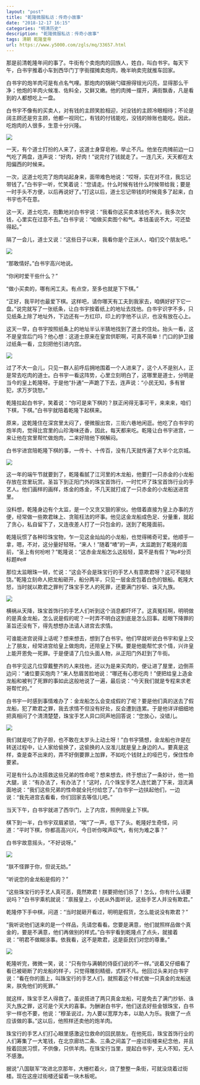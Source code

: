 ```yaml
---
layout: "post"
title: "乾隆微服私访：传奇小故事"
date: "2018-12-17 16:15"
categories: "明清历史"
description: "乾隆微服私访：传奇小故事"
tags: 清朝 乾隆皇帝
url: https://www.y5000.com/zgls/mq/33657.html
---
```






那是前清乾隆年间的事了。牛街有个卖炮肉的回族人，姓白，叫白书宇。每天下午，白书宇推着小车到西华门丁字街摆摊卖炮肉，晚半晌卖完就推车回家。

白书宇的炮羊肉可是有点名气哩。那炮肉的锅碗勺碟擦得锃光闪亮，显得那么干净；他炮的羊肉火候准、佐料全，又鲜又嫩。他的肉摊一摆开，满街飘香，凡是看到的人都想吃上一盘。

白书宇不像有的买卖人，对有钱的主顾笑脸相迎，对没钱的主顾冷眼相待；不论是阔主顾还是穷主顾，他都一视同仁，有钱的付钱能吃，没钱的赊账也能吃。因此，吃炮肉的人很多，生意十分兴隆。

![](https://img.y5000.com/uploads/allimg/180926/14-1P926150643258.jpg)

一天，有个道士打扮的人来了，这道士身穿皂袍，举止不凡。他坐在肉摊前边一口气吃了两盘，连声说：“好肉，好肉！”说完付了钱就走了。一连几天，天天都在太阳偏西的时候来。

一次，这道士吃完了炮肉站起身来，面带难色地说：“哎呀，实在对不住，我忘记带钱了。”白书宇一听，忙笑着说：“您请走。什么时候有钱什么时候带给我；要是一时手头不方便，以后再说好了。”打这以后，道士忘记带钱的时候竟多了起来，白书宇也不在意。

这一天，道士吃完，抱歉地对白书宇说：“我看你这买卖本钱也不大，我多次欠钱，心里实在过意不去。”白书宇说：“咱做买卖图个和气。本钱虽说不大，可还垫得起。”

隔了一会儿，道士又说：“这些日子以来，我看你是个正派人，咱们交个朋友吧。”

![](https://img.y5000.com/uploads/allimg/180926/14-1P926150F2517.jpg)

“那敢情好。”白书宇高兴地说。

“你闲时爱干些什么？”

“做小买卖的，哪有闲工夫。有点空，至多也就是下下棋。”

“正好，我平时也最爱下棋。这样吧，请你哪天有工夫到我家去，咱俩好好下它一盘。”说完就写了一张纸条，让白书宇按着纸上的地址去找他。白书宇识字不多，只见纸条上除了地址外，下边还有一方红印，印上的字他不认识，也没有放在心上。

这天一早，白书宇按照纸条上的地址半认半猜地找到了道士的住处。抬头一看，这不是皇宫后门吗？他心想：这道士原来在皇宫供职啊，可真不简单！门口的护卫接过纸条一看，立刻把他引进内宫。

![](https://img.y5000.com/uploads/allimg/180926/14-1P926150GRE.jpg)

过了不大一会儿，只见一群人前呼后拥地围着一个人进来了，这个人不是别人，正是常去吃肉的道士。白书宇一看这阵势，心里立刻明白了，这哪里是道士，分明是当今的皇上乾隆呀。于是他“扑通”一声跪了下去，连声说：“小民无知，多有冒犯，求万岁饶恕。”

乾隆拉起白书宇，笑着说：“你可是来下棋的？朕正闲得无事可干，来来来，咱们下棋，下棋。”白书宇就陪着乾隆下起棋来。

原来，这乾隆住在深宫里太闷了，便微服出宫，三街六巷地闲逛。他吃了白书宇的炮羊肉，觉得比宫里的山珍海味还香，因此，每天都来吃。乾隆让白书宇进宫，一来让他在宫里帮忙做炮肉，二来好陪他下棋解闷。

白书宇进宫陪乾隆下棋的事，一传十、十传百，没有几天就传遍了大半个北京城。

![](https://img.y5000.com/uploads/allimg/180926/14-1P926150R35H.jpg)

这一年的端午节就要到了，乾隆看腻了江河里的木龙船，他要打一只赤金的小龙船存放在宫里玩赏。圣旨下到正阳门外的珠宝首饰行，一时忙坏了珠宝首饰行业的手艺人。他们画样的画样，炼金的炼金，不几天就打成了一只赤金的小龙船送进宫里。

没料想，乾隆身边有个太监，是一个又贪又狠的家伙。他借着直接为皇上办事的方便，经常做一些欺君昧上、贪赃枉法的坏事。他见这金龙船成色足、分量重，就起了贪心，私自留下了，又连夜差人打了一只包金的，送到了乾隆面前。

乾隆玩惯了各种珍珠宝物，乍一见这金灿灿的小龙船，也觉得稀奇可爱。他顺手一拿，嗯，不对，这分量好轻呀。“来人！”随着“喳”的一声，太监跪到了乾隆的面前，“圣上有何吩咐？”乾隆说：“这赤金龙船怎么这般轻，莫不是有假？”#p#分页标题#e#

那位太监眼珠一转，忙说：“这会不会是珠宝行的手艺人有意欺君呀？这可不能轻饶。”乾隆立刻命人把龙船砸开，船分两半，只见一层金皮包着白色的银船。乾隆大怒，当时就以欺君之罪判了珠宝手艺人的死罪，还要满门抄斩、诛灭九族。

![](https://img.y5000.com/uploads/allimg/180926/14-1P926150S5M7.jpg)

横祸从天降，珠宝首饰行的手艺人们听到这个消息都吓坏了。这真冤枉啊，明明做的是真金龙船，怎么说是假的呢？一时弄不明白这到底是怎么回事。趁眼下降罪的圣旨还没有下，得先想想办法请人进宫去求情。

可谁能进宫说得上话呢？想来想去，想到了白书宇。他们早就听说白书宇和皇上交上了朋友，经常进宫给皇上做炮肉，还陪皇上下棋。要是他能帮忙求个情，兴许皇上能开恩免一死罪。于是便请了几位头面人物，从正阳门外赶到了牛街。

白书宇见这几位穿戴整齐的人来找他，还以为是来买肉的，便让进了屋里，边倒茶边问：“诸位要买炮肉？”来人愁眉苦脸地说：“哪还有心思吃肉！”便把给皇上造金龙船和被判了死罪的事如此这般地说了一遍，最后说：“今天我们就是专程来求老哥帮忙的。”

白书宇一时感到事情难办了：金龙船怎么会变成假的了呢？要是他们真的送去了假龙船，犯了欺君之罪，我去求情不但没有好处，反会遭到连累。于是他详详细细地把真相问了个清清楚楚，珠宝手艺人异口同声地回答说：“您放心，没错儿。

![](https://img.y5000.com/uploads/allimg/180926/14-1P926150UO32.jpg)

我们就是吃了豹子胆，也不敢在太岁头上动土呀！”白书宇猜想，金龙船也许是在转送过程中，让人家给偷换了，这偷换的人没准儿就是皇上身边的人。要真是这样，查是查不出来的，弄不好倒要罪上加罪，不如吃个钱财上的哑巴亏，保住性命要紧。

可是有什么办法搭救这些兄弟的性命呢？想来想去，终于想出了一条妙计，他一拍大腿，说：“有办法了，有办法了！”这时，几个珠宝手艺人连忙跪了下来，泪流满面地说：“我们这些兄弟的性命就全托付给您了。”白书宇一边扶起他们，一边说：“我先进宫去看看，你们回家去等信儿吧。”

当天下午，白书宇就进了西华门，上了内宫，照例陪皇上下棋。

棋下到一半，白书宇双眉紧锁，“唉”了一声，低下了头。乾隆好生奇怪，问道：“平时下棋，你都高高兴兴，今日听你唉声叹气，有何为难之事？”

白书宇故意摇头，“不好说呀。”

![](https://img.y5000.com/uploads/allimg/180926/14-1P926151134M5.jpg)

“朕不怪罪于你，但说无妨。”

“听说您的金龙船是假的？”

“这些珠宝行的手艺人真可恶，竟然欺君！朕要把他们杀了！怎么，你有什么话要说吗？”白书宇乘机就说：“禀报皇上，小民从外面听说，这些手艺人并没有欺君。”

乾隆停下手中棋，问道：“当时就砸开看过，明明是假货，怎么能说没有欺君？”

“我听说他们送来的是一个样品，先请您看看。您要是满意，他们就照样品做个真金的，要是不满意，他们再做别的样式。”白书宇看到乾隆点了点头，就接着说：“明君不做糊涂事。依我看，这不是欺君，这是臣民们对您的尊重。”

![](https://img.y5000.com/uploads/allimg/180926/14-1P926151201464.jpg)

乾隆听完，微微一笑，说：“只有你与满朝的侍臣们说的不一样。”说着又仔细看了看已被砸断了的龙船的样子，只觉得雕刻精细，式样不凡。他回过头来对白书宇说：“看在你的面上，叫珠宝行的手艺人们，就照着这个样式做一只真金的龙船送来，朕免他们的死罪。”

就这样，珠宝手艺人得救了。虽说搭进了两只真金龙船，可是免去了满门抄斩、诛灭九族之罪，这可是个天大的喜事。为酬谢白书宇，他们送去好些金银珠宝，白书宇一样也不要，他说：“穆圣说过，为人要以宽厚为本，以助人为乐。我做了一点应该做的事。”这以后，他照样还卖他的炮羊肉。

珠宝行的手艺人们打心眼里感激这位救命的回民朋友。在他死后，珠宝首饰行业的人们筹集了一大笔钱，在北京廊坊二条、三条之间盖了一座过街楼来纪念他，并且按着回民习惯，不供像，只供羊肉。在珠宝行当里，提起白书宇，无人不知，无人不感激。

据说“八国联军”攻进北京那年，大栅栏着火，烧了整整一条街，可就没烧着过街楼。现在这座过街楼还留着一块木板呢。

